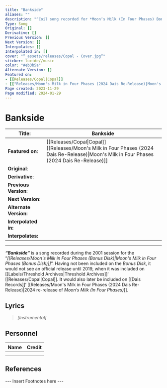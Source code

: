 ```yaml
---
title: "Bankside"
aliases: ""
description: "“Coil song recorded for *Moon‘s Milk (In Four Phases) Bonus Disk*, first released in 2019“"
Type: Song
Original: []
Derivative: []
Previous Version: []
Next Version: []
Interpolates: []
Interpolated in: []
cover: "“_assets/releases/Copal - Cover.jpg“"
sticker: lucide//music
color: "#eb3b5a"
Alternate Version: []
Featured on:
- [[Releases/Copal|Copal]]
- [["Releases/Moon's Milk in Four Phases (2024 Dais Re-Release)|Moon's Milk in Four Phases (2024 Dais Re-Release)"]]
Page created: 2023-11-29
Page modified: 2024-01-29
---
```


# Bankside

| __Title__: | Bankside |
| ---- | ---- |
| __Featured on__: | [[Releases/Copal\|Copal]]<br>[[Releases/Moon's Milk in Four Phases (2024 Dais Re-Release)\|Moon's Milk in Four Phases (2024 Dais Re-Release)]] |
| __Original__: |  |
| __Derivative__: |  |
| __Previous Version__: |  |
| __Next Version__: |  |
| __Alternate Version:__ |  |
| __Interpolated in:__ |  |
| __Interpolates:__ |  |

---

*__“Bankside“__* is a song recorded during the 2001 session for the “*[[Releases/Moon's Milk in Four Phases (Bonus Disk)|Moon's Milk in Four Phases (Bonus Disk)]]*”. Having not been included on the *Bonus Disk*, it would not see an official release until 2019, when it was included on [[Labels/Threshold Archives|Threshold Archives]]‘ [[Releases/Copal|Copal]]. It would also later be included on [[Dais Records]]‘ [[Releases/Moon's Milk in Four Phases (2024 Dais Re-Release)|2024 re-release of *Moon‘s Milk (In Four Phases)*]].

## Lyrics

> *[Instrumental]*

## Personnel

|Name|Credit|
|---|---|
|||
|||

## References

--- Insert Footnotes here ---

